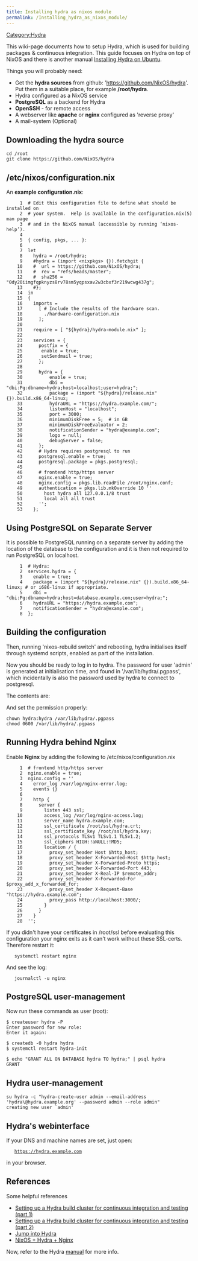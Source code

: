 ```yaml
---
title: Installing hydra as nixos module
permalink: /Installing_hydra_as_nixos_module/
---
```


[Category:Hydra](/Category:Hydra "wikilink")

This wiki-page documents how to setup Hydra, which is used for building packages & continuous integration. This guide focuses on Hydra on top of NixOS and there is another manual [Installing Hydra on Ubuntu](/Installing_Hydra_on_Ubuntu "wikilink").

Things you will probably need:

-   Get the **hydra sources** from github: '<https://github.com/NixOS/hydra>'. Put them in a suitable place, for example **/root/hydra**.
-   Hydra configured as a NixOS service
-   **PostgreSQL** as a backend for Hydra
-   **OpenSSH** - for remote access
-   A webserver like **apache** or **nginx** configured as 'reverse proxy'
-   A mail-system (Optional)

Downloading the hydra source
----------------------------

    cd /root
    git clone https://github.com/NixOS/hydra

/etc/nixos/configuration.nix
----------------------------

An **example configuration.nix**:

         1  # Edit this configuration file to define what should be installed on
         2  # your system.  Help is available in the configuration.nix(5) man page
         3  # and in the NixOS manual (accessible by running ‘nixos-help’).
         4
         5  { config, pkgs, ... }:
         6
         7  let
         8    hydra = /root/hydra;
         9    #hydra = (import <nixpkgs> {}).fetchgit {
        10    #  url = https://github.com/NixOS/hydra;
        11    #  rev = "refs/heads/master";
        12    #  sha256 = "0dy20iimgfqpknyzs8rv78sm5yqpsxav2w3cbxf3r219wcwg437g";
        13    #};
        14  in
        15  {
        16    imports =
        17      [ # Include the results of the hardware scan.
        18        ./hardware-configuration.nix
        19      ];
        20
        21    require = [ "${hydra}/hydra-module.nix" ];
        22
        23    services = {
        24      postfix = {
        25       enable = true;
        26       setSendmail = true;
        27      };
        28
        29      hydra = {
        30          enable = true;
        31          dbi = "dbi:Pg:dbname=hydra;host=localhost;user=hydra;";
        32          package = (import "${hydra}/release.nix" {}).build.x86_64-linux;
        33          hydraURL = "https://hydra.example.com/";
        34          listenHost = "localhost";
        35          port = 3000;
        36          minimumDiskFree = 5;  # in GB
        37          minimumDiskFreeEvaluator = 2;
        38          notificationSender = "hydra@example.com";
        39          logo = null;
        40          debugServer = false;
        41      };
        42      # Hydra requires postgresql to run
        43      postgresql.enable = true;
        44      postgresql.package = pkgs.postgresql;
        45
        46      # frontend http/https server
        47      nginx.enable = true;
        48      nginx.config = pkgs.lib.readFile /root/nginx.conf;
        49      authentication = pkgs.lib.mkOverride 10 ''
        50        host hydra all 127.0.0.1/8 trust
        51        local all all trust
        52      '';
        53    };

Using PostgreSQL on Separate Server
-----------------------------------

It is possible to PostgreSQL running on a separate server by adding the location of the database to the configuration and it is then not required to run PostgreSQL on localhost.

         1  # Hydra:
         2  services.hydra = {
         3    enable = true;
         4    package = (import "${hydra}/release.nix" {}).build.x86_64-linux; # or i686-linux if appropriate.
         5    dbi = "dbi:Pg:dbname=hydra;host=database.example.com;user=hydra;";
         6    hydraURL = "https://hydra.example.com";
         7    notificationSender = "hydra@example.com";
         8  };

Building the configuration
--------------------------

Then, running 'nixos-rebuild switch' and rebooting, hydra initialises itself through systemd scripts, enabled as part of the installation.

Now you should be ready to log in to hydra. The password for user 'admin' is generated at initialisation time, and found in '/var/lib/hydra/.pgpass', which incidentally is also the password used by hydra to connect to postgresql.

The contents are:

And set the permission properly:

    chown hydra:hydra /var/lib/hydra/.pgpass
    chmod 0600 /var/lib/hydra/.pgpass

Running Hydra behind Nginx
--------------------------

Enable **Nginx** by adding the following to /etc/nixos/configuration.nix

         1  # frontend http/https server
         2  nginx.enable = true;
         3  nginx.config = ''
         4    error_log /var/log/nginx-error.log;
         5    events {}
         6
         7    http {
         8      server {
         9        listen 443 ssl;
        10        access_log /var/log/nginx-access.log;
        11        server_name hydra.example.com;
        12        ssl_certificate /root/ssl/hydra.crt;
        13        ssl_certificate_key /root/ssl/hydra.key;
        14        ssl_protocols TLSv1 TLSv1.1 TLSv1.2;
        15        ssl_ciphers HIGH:!aNULL:!MD5;
        16        location / {
        17          proxy_set_header Host $http_host;
        18          proxy_set_header X-Forwarded-Host $http_host;
        19          proxy_set_header X-Forwarded-Proto https;
        20          proxy_set_header X-Forwarded-Port 443;
        21          proxy_set_header X-Real-IP $remote_addr;
        22          proxy_set_header X-Forwarded-For $proxy_add_x_forwarded_for;
        23          proxy_set_header X-Request-Base "https://hydra.example.com";
        24          proxy_pass http://localhost:3000/;
        25        }
        26      }
        27    }
        28  '';

If you didn't have your certificates in /root/ssl before evaluating this configuration your nginx exits as it can't work without these SSL-certs. Therefore restart it:

`   systemctl restart nginx`

And see the log:

`   journalctl -u nginx`

PostgreSQL user-management
--------------------------

Now run these commands as user (root):

    $ createuser hydra -P
    Enter password for new role:
    Enter it again:

    $ createdb -O hydra hydra
    $ systemctl restart hydra-init

    $ echo "GRANT ALL ON DATABASE hydra TO hydra;" | psql hydra
    GRANT

Hydra user-management
---------------------

    su hydra -c "hydra-create-user admin --email-address 'hydra\@hydra.example.org' --password admin --role admin"
    creating new user `admin'

Hydra's webinterface
--------------------

If your DNS and machine names are set, just open:

`   `[`https://hydra.example.com`](https://hydra.example.com)

in your browser.

References
----------

Some helpful references

-   [Setting up a Hydra build cluster for continuous integration and testing (part 1)](http://sandervanderburg.blogspot.com/2013/04/setting-up-hydra-build-cluster-for.html)
-   [Setting up a Hydra build cluster for continuous integration and testing (part 2)](http://sandervanderburg.blogspot.com/2013/04/setting-up-hydra-build-cluster-for_10.html)
-   [Jump into Hydra](http://blog.matejc.com/blogs/myblog/jump-into-hydra/)
-   [NixOS + Hydra + Nginx](http://blog.matejc.com/blogs/myblog/nixos-hydra-nginx/)

Now, refer to the Hydra [manual](http://hydra.nixos.org/job/hydra/trunk/tarball/latest/download-by-type/doc-pdf/manual) for more info.